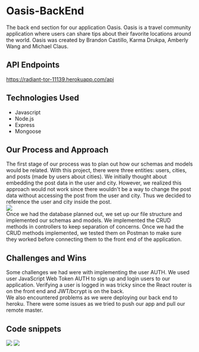 # Oasis-BackEnd
The back end section for our application Oasis. Oasis is a travel community application where users can share tips about their favorite locations around the world. Oasis was created by Brandon Castillo, Karma Drukpa, Amberly Wang and Michael Claus.

## API Endpoints
https://radiant-tor-11139.herokuapp.com/api
## Technologies Used
- Javascript
- Node.js
- Express
- Mongoose
## Our Process and Approach
The first stage of our process was to plan out how our schemas and models would be related. With this project, there were three entities: users, cities, and posts (made by users about cities). We initially thought about embedding the post data in the user and city. However, we realized this approach would not work since there wouldn't be a way to change the post data without accessing the post from the user and city. Thus we decided to reference the user and city inside the post.
<br />
![](https://trello-attachments.s3.amazonaws.com/5c7d6628351a436652f4b9ac/5c7d7e47811a751467e0c407/654951fd7c9acf6bb0e966a13774abaa/IMG_5453.jpg)
<br />
Once we had the database planned out, we set up our file structure and implemented our schemas and models. We implemented the CRUD methods in controllers to keep separation of concerns. Once we had the CRUD methods implemented, we tested them on Postman to make sure they worked before connecting them to the front end of the application.
## Challenges and Wins
Some challenges we had were with implementing the user AUTH. We used user JavaScript Web Token AUTH to sign up and login users to our application.  Verifying a user is logged in was tricky since the React router is on the front end and JWT/bcrypt is on the back.
<br />
We also encountered problems as we were deploying our back end to heroku. There were some issues as we tried to push our app and pull our remote master.
## Code snippets
![](README_assets/api_docs.png)
![](README_assets/seeds.png)
